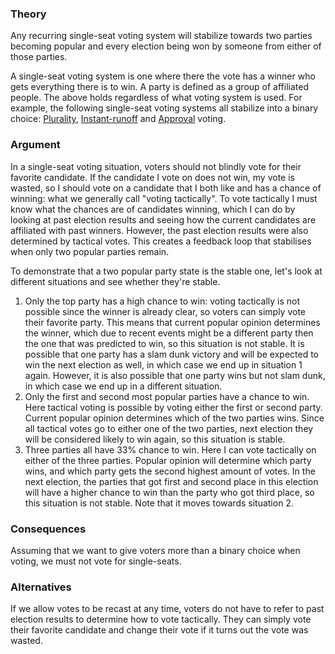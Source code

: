 ### Theory
Any recurring single-seat voting system will stabilize towards two parties becoming popular and every election being won by someone from either of those parties.

A single-seat voting system is one where there the vote has a winner who gets everything there is to win. A party is defined as a group of affiliated people. The above holds regardless of what voting system is used. For example, the following single-seat voting systems all stabilize into a binary choice: [Plurality](https://en.wikipedia.org/wiki/Plurality_voting), [Instant-runoff](https://en.wikipedia.org/wiki/Instant-runoff_voting) and [Approval](https://en.wikipedia.org/wiki/Approval_voting) voting.

### Argument
In a single-seat voting situation, voters should not blindly vote for their favorite candidate. If the candidate I vote on does not win, my vote is wasted, so I should vote on a candidate that I both like and has a chance of winning: what we generally call "voting tactically". To vote tactically I must know what the chances are of candidates winning, which I can do by looking at past election results and seeing how the current candidates are affiliated with past winners. However, the past election results were also determined by tactical votes. This creates a feedback loop that stabilises when only two popular parties remain.

To demonstrate that a two popular party state is the stable one, let's look at different situations and see whether they're stable.
1. Only the top party has a high chance to win: voting tactically is not possible since the winner is already clear, so voters can simply vote their favorite party. This means that current popular opinion determines the winner, which due to recent events might be a different party then the one that was predicted to win, so this situation is not stable. It is possible that one party has a slam dunk victory and will be expected to win the next election as well, in which case we end up in situation 1 again. However, it is also possible that one party wins but not slam dunk, in which case we end up in a different situation.
2. Only the first and second most popular parties have a chance to win. Here tactical voting is possible by voting either the first or second party. Current popular opinion determines which of the two parties wins. Since all tactical votes go to either one of the two parties, next election they will be considered likely to win again, so this situation is stable.
3. Three parties all have 33% chance to win. Here I can vote tactically on either of the three parties. Popular opinion will determine which party wins, and which party gets the second highest amount of votes. In the next election, the parties that got first and second place in this election will have a higher chance to win than the party who got third place, so this situation is not stable. Note that it moves towards situation 2.

### Consequences
Assuming that we want to give voters more than a binary choice when voting, we must not vote for single-seats. 

### Alternatives
If we allow votes to be recast at any time, voters do not have to refer to past election results to determine how to vote tactically. They can simply vote their favorite candidate and change their vote if it turns out the vote was wasted.
